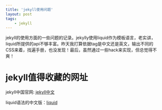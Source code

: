 ```yaml
---
title: 'jekyll使用问题'
layout: post
tags:
    - jekyll 
---
```

jekyll的使用方面的一些问题的记录。jekylly使用liquid作为模板语言，老实讲，liquid所提供的api不够丰富。昨天我打算依据tag是中文还是英文，输出不同的CSS来着，找遍手册，也没发现！最后，虽然通过一些hack来实现，但总觉得不爽！
<!--more-->

# jekyll值得收藏的网址

jekyll中国官网: [jekyll中文](http://jekyll.com.cn/)

liquid语法的中文版：[liquid](https://liquid.bootcss.com/)